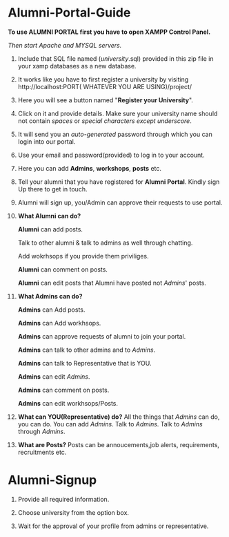 # Alumni-Portal-Guide


**To use ALUMNI PORTAL first you have to open XAMPP Control Panel.**

*Then start Apache and MYSQL servers.*

1.	Include that SQL file named (*university*.sql) provided in this zip file in your xamp databases as a new database. 
2.	It works like you have to first register a university by visiting http://localhost:PORT( WHATEVER YOU ARE USING)/project/

3.	Here you will see a button named "**Register your University**".

4.	Click on it and provide details. Make sure your university name should not contain *spaces* or *special characters except underscore*.

5.	It will send you an *auto-generated* password through which you can login into our portal.

6.	Use your email and password(provided) to log in to your account.

7.	Here you can add **Admins**, **workshops**, **posts** etc.

8.	Tell your alumni that you have registered for **Alumni Portal**. Kindly sign Up there to get in touch.

9.	Alumni will sign up, you/Admin can approve their requests to use portal.

10. **What Alumni can do?**
	 
	 **Alumni** can add posts.
	 
	 Talk to other alumni & talk to admins as well through chatting.
	 
	 Add wokrhsops if you provide them priviliges.
	 
	 **Alumni** can comment on posts.
	 
	 **Alumni** can edit posts that Alumni have posted not *Admins*' posts.	 

11. **What Admins can do?**
	 
	 **Admins** can Add posts. 
	 
	 **Admins** can Add workhsops.
	 
	 **Admins** can approve requests of alumni to join your portal.
	 
	 **Admins** can talk to other admins and to *Admins*.
	 
	 **Admins** can talk to Representative that is YOU.
	 
	 **Admins** can edit *Admins*.
	 
	 **Admins** can comment on posts.
	 
	 **Admins** can edit workhsops/Posts.

 12. **What can YOU(Representative) do?**
	All the things that *Admins* can do, you can do.
	You can add *Admins*.
	Talk to *Admins*.
	Talk to *Admins* through *Admins*.

 13. **What are Posts?**
	Posts can be annoucements,job alerts, requirements, recruitments etc.


# Alumni-Signup

1. Provide all required information.

2. Choose university from the option box.

3. Wait for the approval of your profile from admins or representative.

